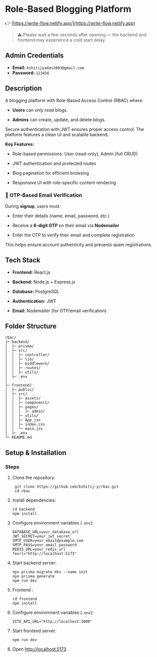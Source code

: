 

# Role-Based Blogging Platform
👉 [https://write-flow.netlify.app/](https://write-flow.netlify.app)
> ⚠️ Please wait a few seconds after opening — the backend and frontend may experience a cold start delay.

## Admin Credentials

- **Email:** `kshitijyadav2003@gmail.com`  
- **Password:** `123456`
## Description

A blogging platform with Role-Based Access Control (RBAC) where:

-   **Users** can _only read_ blogs.
    
-   **Admins** can create, update, and delete blogs.
    

Secure authentication with JWT ensures proper access control. The platform features a clean UI and scalable backend.

**Key Features:**

-   Role-based permissions: User (read-only), Admin (full CRUD)
    
-   JWT authentication and protected routes
    
-   Blog pagination for efficient browsing
    
-   Responsive UI with role-specific content rendering
### 	🔐 OTP-Based Email Verification

During **signup**, users must:

-   Enter their details (name, email, password, etc.)
    
-   Receive a **6-digit OTP** on their email via **Nodemailer**
    
-   Enter the OTP to verify their email and complete registration
    

This helps ensure account authenticity and prevents spam registrations.
    

## Tech Stack

-   **Frontend:** React.js
    
-   **Backend:** Node.js + Express.js
    
-   **Database:** PostgreSQL
    
-   **Authentication:** JWT
    
-   **Email:** Nodemailer (for OTP/email verification)
        
## Folder Structure
```
rbac/
├─ backend/
│  ├─ prisma/
│  ├─ src/
│  │  ├─ controller/
│  │  ├─ lib/
│  │  ├─ middleware/
│  │  ├─ routes/
│  │  ├─ utils/
│  ├─ .env
|
├─ frontend/
│  ├─ public/
│  ├─ src/
│  │  ├─ assets/
│  │  ├─ components/
│  │  ├─ pages/
│  │  │  ├─ admin/
│  │  ├─ utils/
│  │  ├─ App.jsx
│  │  ├─ index.css
│  │  └─ main.jsx
│  ├─ .env
└─ README.md
```
## Setup & Installation

### Steps

1.  Clone the repository:
	```
     git clone https://github.com/kshitij-y/rbac.git 
	 cd rbac
	```
    
2.  Install dependencies:
    
    ```
    cd backend
    npm install
    ```
3.  Configure environment variables (`.env`):
    ```
    DATABASE_URL=your_database_url
    JWT_SECRET=your_jwt_secret
    SMTP_USER=your_email@example.com
    SMTP_PASS=your_email_password
    REDIS_URL=your_redis_url
    feurl="http://localhost:5173"
    ```
    
4.  Start backend server:
	 ```
	 npx prisma migrate dev --name init
	 npx prisma generate
	 npm run dev
	```
5.  Frontend :
	 ```
	 cd frontend
	 npm install
	```
6. Configure environment variables (`.env`):
    ```
    VITE_API_URL="http://localhost:3000"
    ```
7. Start frontend server:
	```
	npm run dev
	```
    
9.  Open [http://localhost:5173](http://localhost:5173)
